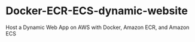 # Docker-ECR-ECS-dynamic-website
Host a Dynamic Web App on AWS with Docker, Amazon ECR, and Amazon ECS
